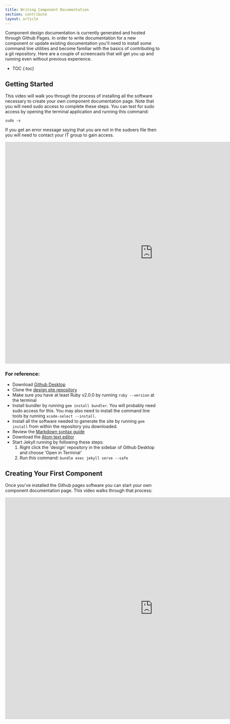 ```yaml
---
title: Writing Component Documentation
section: contribute
layout: article
---
```


Component design documentation is currently generated and hosted through Github Pages. In order to write documentation for a new component or update existing documentation you'll need to install some command line utilities and become familiar with the basics of contributing to a git repository. Here are a couple of screencasts that will get you up and running even without previous experience.

* TOC
{:toc}

## Getting Started
This video will walk you through the process of installing all the software necessary to create your own component documentation page. Note that you will need sudo access to complete these steps. You can test for sudo access by opening the terminal application and running this command:

```
sudo -v
```

If you get an error message saying that you are not in the sudoers file then you will need to contact your IT group to gain access.

<div class="video-wrapper">
  <iframe width="960" height="720" src="https://www.youtube-nocookie.com/embed/ForWm1b6PZk?rel=0&amp;showinfo=0" frameborder="0" allowfullscreen></iframe>
</div>

### For reference:

- Download [Github Desktop](https://desktop.github.com)
- Clone the [design site repository](www.github.com/Pearson-Higher-Ed/design)
- Make sure you have at least Ruby v2.0.0 by running `ruby --version` at the terminal
- Install bundler by running `gem install bundler`. You will probably need sudo access for this. You may also need to install the command line tools by running `xcode-select --install`.
- Install all the software needed to generate the site by running `gem install` from within the repository you downloaded.
- Review the [Markdown syntax guide](https://guides.github.com/features/mastering-markdown/)
- Download the [Atom text editor](https://atom.io)
- Start Jekyll running by following these steps:
  1. Right click the 'design' repository in the sidebar of Github Desktop and choose 'Open in Terminal'
  2. Run this command: `bundle exec jekyll serve --safe`

## Creating Your First Component
Once you've installed the Github pages software you can start your own component documentation page. This video walks through that process:

<div class="video-wrapper">
  <iframe width="960" height="720" src="https://www.youtube-nocookie.com/embed/Sd-RfTITcB4?rel=0&amp;showinfo=0" frameborder="0" allowfullscreen></iframe>
</div>
